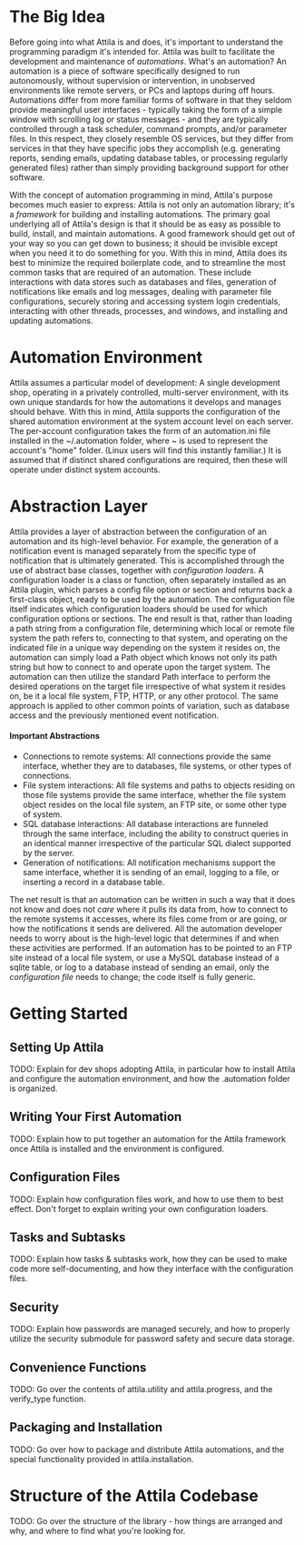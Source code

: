 
# The Big Idea

Before going into what Attila is and does, it's important to understand 
the programming paradigm it's intended for. Attila was built to 
facilitate the development and maintenance of _automations_. What's an 
automation? An automation is a piece of software specifically designed 
to run autonomously, without supervision or intervention, in unobserved 
environments like remote servers, or PCs and laptops during off hours.
Automations differ from more familiar forms of software in that they
seldom provide meaningful user interfaces - typically taking the form of
a simple window with scrolling log or status messages - and they are
typically controlled through a task scheduler, command prompts, and/or
parameter files. In this respect, they closely resemble OS services, but
they differ from services in that they have specific jobs they 
accomplish (e.g. generating reports, sending emails, updating database 
tables, or processing regularly generated files) rather than simply
providing background support for other software.

With the concept of automation programming in mind, Attila's purpose
becomes much easier to express: Attila is not only an automation 
library; it's a _framework_ for building and installing automations. The 
primary goal underlying all of Attila's design is that it should be as 
easy as possible to build, install, and maintain automations. A good 
framework should get out of your way so you can get down to business; it 
should be invisible except when you need it to do something for you. 
With this in mind, Attila does its best to minimize the required 
boilerplate code, and to streamline the most common tasks that are 
required of an automation. These include interactions with data stores 
such as databases and files, generation of notifications like emails and 
log messages, dealing with parameter file configurations, securely 
storing and accessing system login credentials, interacting with other 
threads, processes, and windows, and installing and updating 
automations.


# Automation Environment

Attila assumes a particular model of development: A single development 
shop, operating in a privately controlled, multi-server environment, 
with its own unique standards for how the automations it develops and 
manages should behave. With this in mind, Attila supports the 
configuration of the shared automation environment at the system account 
level on each server. The per-account configuration takes the form of an 
automation.ini file installed in the ~/.automation folder, where ~ is
used to represent the account's "home" folder. (Linux users will find
this instantly familiar.) It is assumed that if distinct shared 
configurations are required, then these will operate under distinct 
system accounts.


# Abstraction Layer

Attila provides a layer of abstraction between the configuration of an
automation and its high-level behavior. For example, the generation of a 
notification event is managed separately from the specific type of 
notification that is ultimately generated. This is accomplished through
the use of abstract base classes, together with _configuration loaders_. 
A configuration loader is a class or function, often separately 
installed as an Attila plugin, which parses a config file option or 
section and returns back a first-class object, ready to be used by the 
automation. The configuration file itself indicates which configuration
loaders should be used for which configuration options or sections. The
end result is that, rather than loading a path string from a 
configuration file, determining which local or remote file system the
path refers to, connecting to that system, and operating on the 
indicated file in a unique way depending on the system it resides on,
the automation can simply load a Path object which knows not only its
path string but how to connect to and operate upon the target system. 
The automation can then utilize the standard Path interface to perform
the desired operations on the target file irrespective of what system
it resides on, be it a local file system, FTP, HTTP, or any other
protocol. The same approach is applied to other common points of
variation, such as database access and the previously mentioned event
notification.

#### Important Abstractions

* Connections to remote systems: All connections provide the same
  interface, whether they are to databases, file systems, or other
  types of connections.
* File system interactions: All file systems and paths to objects
  residing on those file systems provide the same interface, whether the
  file system object resides on the local file system, an FTP site, or 
  some other type of system. 
* SQL database interactions: All database interactions are funneled
  through the same interface, including the ability to construct queries
  in an identical manner irrespective of the particular SQL dialect 
  supported by the server.
* Generation of notifications: All notification mechanisms support the
  same interface, whether it is sending of an email, logging to a file,
  or inserting a record in a database table. 

The net result is that an automation can be written in such a way that
it does not know and does not _care_ where it pulls its data from, how
to connect to the remote systems it accesses, where its files come from
or are going, or how the notifications it sends are delivered. All the
automation developer needs to worry about is the high-level logic that
determines if and when these activities are performed. If an automation
has to be pointed to an FTP site instead of a local file system, or use
a MySQL database instead of a sqlite table, or log to a database instead
of sending an email, only the _configuration file_ needs to change; the
code itself is fully generic.


# Getting Started


## Setting Up Attila

TODO: Explain for dev shops adopting Attila, in particular how to 
      install Attila and configure the automation environment, and how
      the .automation folder is organized.

## Writing Your First Automation

TODO: Explain how to put together an automation for the Attila framework
      once Attila is installed and the environment is configured.

## Configuration Files

TODO: Explain how configuration files work, and how to use them to best
      effect. Don't forget to explain writing your own configuration
      loaders.

## Tasks and Subtasks

TODO: Explain how tasks & subtasks work, how they can be used to make
      code more self-documenting, and how they interface with the
      configuration files.

## Security

TODO: Explain how passwords are managed securely, and how to properly
      utilize the security submodule for password safety and secure
      data storage.

## Convenience Functions

TODO: Go over the contents of attila.utility and attila.progress, and
      the verify_type function.

## Packaging and Installation

TODO: Go over how to package and distribute Attila automations, and the
      special functionality provided in attila.installation.


# Structure of the Attila Codebase

TODO: Go over the structure of the library - how things are arranged and
      why, and where to find what you're looking for.
